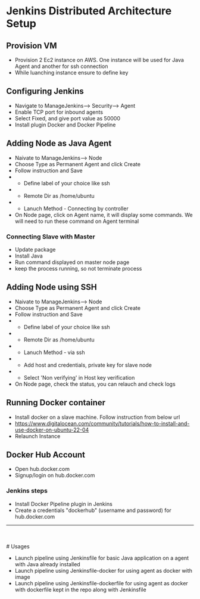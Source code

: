 # Jenkins Distributed Architecture Setup

## Provision VM

- Provision 2 Ec2 instance on AWS. One instance will be used for Java Agent and another for ssh connection
- While luanching instance ensure to define key



## Configuring Jenkins
- Navigate to ManageJenkins--> Security--> Agent
- Enable TCP port for inbound agents
- Select Fixed, and give port value as 50000
- Install plugin Docker and Docker Pipeline

## Adding Node as Java Agent
- Naivate to ManageJenkins--> Node
- Choose Type as Permanent Agent and click Create
- Follow instruction and Save 
- - Define label of your choice like ssh
- - Remote Dir as /home/ubuntu
- - Lanuch Method - Connecting by controller
- On Node page, click on Agent name, it will display some commands. We will need to run these command on Agent terminal

 ### Connecting Slave with Master
  - Update package 
  - Install Java
  - Run command displayed on master node page
  - keep the process running, so not terminate process

## Adding Node using SSH
- Naivate to ManageJenkins--> Node
- Choose Type as Permanent Agent and click Create
- Follow instruction and Save 
- - Define label of your choice like ssh
- - Remote Dir as /home/ubuntu
- - Lanuch Method - via ssh
- - Add host and credentials, private key for slave node
- - Select 'Non verifying' in Host key verification
- On Node page, check the status, you can relauch and check logs

## Running Docker container

- Install docker on a slave machine. Follow instruction from below url
- https://www.digitalocean.com/community/tutorials/how-to-install-and-use-docker-on-ubuntu-22-04
- Relaunch Instance

## Docker Hub Account
- Open hub.docker.com
- Signup/login on hub.docker.com

### Jenkins steps
- Install Docker Pipeline plugin in Jenkins
- Create a credentials "dockerhub" (username and password) for hub.docker.com

----

<br>
<br>
# Usages

- Launch pipeline using Jenkinsfile for basic Java application on a agent with Java already installed
- Launch pipeline using Jenkinsfile-docker for using agent as docker with image
- Launch pipeline using Jenkinsfile-dockerfile for using agent as docker with dockerfile kept in the repo along with Jenkinsfile
